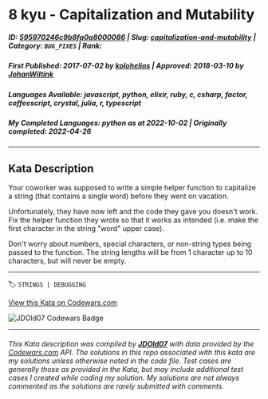 # 8 kyu - Capitalization and Mutability

##### **ID**: [595970246c9b8fa0a8000086](https://www.codewars.com/kata/595970246c9b8fa0a8000086) | **Slug**: [capitalization-and-mutability](https://www.codewars.com/kata/595970246c9b8fa0a8000086) | **Category**: `BUG_FIXES` | **Rank**: <span style="color:white">8 kyu</span>

##### **First Published**: 2017-07-02 ***by*** [kolohelios](https://www.codewars.com/users/kolohelios) | **Approved**: 2018-03-10 ***by*** [JohanWiltink](https://www.codewars.com/users/JohanWiltink)

##### **Languages Available**: javascript, python, elixir, ruby, c, csharp, factor, coffeescript, crystal, julia, r, typescript

##### **My Completed Languages**: python ***as at*** 2022-10-02 | **Originally completed**: 2022-04-26

---

## Kata Description


Your coworker was supposed to write a simple helper function to capitalize a string (that contains a single word) before they went on vacation.



Unfortunately, they have now left and the code they gave you doesn't work. Fix the helper function they wrote so that it works as intended (i.e. make the first character in the string "word" upper case).



Don't worry about numbers, special characters, or non-string types being passed to the function. The string lengths will be from 1 character up to 10 characters, but will never be empty.

---


🏷 `STRINGS | DEBUGGING`


[View this Kata on Codewars.com](https://www.codewars.com/kata/595970246c9b8fa0a8000086)

![](https://www.codewars.com/users/jdold07/badges/large "JDOld07 Codewars Badge")

---

###### *This Kata description was compiled by [**JDOld07**](https://tpstech.dev) with data provided by the [Codewars.com](https://www.codewars.com) API.  The solutions in this repo associated with this kata are my solutions unless otherwise noted in the code file.  Test cases are generally those as provided in the Kata, but may include additional test cases I created while coding my solution.  My solutions are not always commented as the solutions are rarely submitted with comments.*
